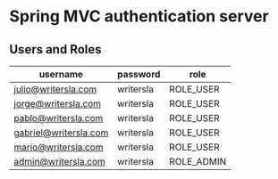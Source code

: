 # Spring MVC authentication server

## Users and Roles

| username | password | role |
|---|---|---|
|julio@writersla.com|writersla|ROLE_USER|
|jorge@writersla.com|writersla|ROLE_USER|
|pablo@writersla.com|writersla|ROLE_USER|
|gabriel@writersla.com|writersla|ROLE_USER|
|mario@writersla.com|writersla|ROLE_USER|
|admin@writersla.com|writersla|ROLE_ADMIN|
